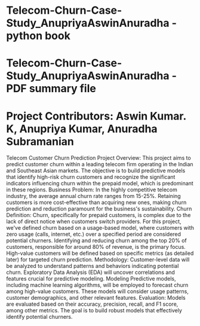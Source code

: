 # Telecom-Churn-Case-Study_AnupriyaAswinAnuradha - python book
# Telecom-Churn-Case-Study_AnupriyaAswinAnuradha - PDF summary file
# Project Contributors: Aswin Kumar. K, Anupriya Kumar, Anuradha Subramanian
Telecom Customer Churn Prediction Project
Overview: This project aims to predict customer churn within a leading telecom firm operating in the Indian and Southeast Asian markets. The objective is to build predictive models that identify high-risk churn customers and recognize the significant indicators influencing churn within the prepaid model, which is predominant in these regions.
Business Problem: In the highly competitive telecom industry, the average annual churn rate ranges from 15-25%. Retaining customers is more cost-effective than acquiring new ones, making churn prediction and reduction paramount for the business's sustainability.
Churn Definition: Churn, specifically for prepaid customers, is complex due to the lack of direct notice when customers switch providers. For this project, we've defined churn based on a usage-based model, where customers with zero usage (calls, internet, etc.) over a specified period are considered potential churners. Identifying and reducing churn among the top 20% of customers, responsible for around 80% of revenue, is the primary focus. High-value customers will be defined based on specific metrics (as detailed later) for targeted churn prediction.
Methodology: Customer-level data will be analyzed to understand patterns and behaviors indicating potential churn. 
Exploratory Data Analysis (EDA) will uncover correlations and features crucial for predictive modeling.
Modeling Predictive models, including machine learning algorithms, will be employed to forecast churn among high-value customers. These models will consider usage patterns, customer demographics, and other relevant features.
Evaluation: Models are evaluated based on their accuracy, precision, recall, and F1 score, among other metrics. The goal is to build robust models that effectively identify potential churners.
